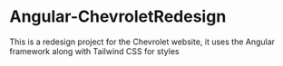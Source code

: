 # Angular-ChevroletRedesign
This is a redesign project for the Chevrolet website, it uses the Angular framework along with Tailwind CSS for styles
